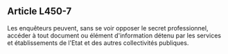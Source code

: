 Article L450-7
----
Les enquêteurs peuvent, sans se voir opposer le secret professionnel, accéder à
tout document ou élément d'information détenu par les services et établissements
de l'Etat et des autres collectivités publiques.
